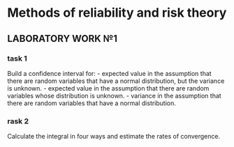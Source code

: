 # Methods of reliability and risk theory

## LABORATORY WORK №1

  ### task 1

  Build a confidence interval for:
      -  expected value in the assumption that there are random variables
              that have a normal distribution, but the variance is unknown.
      -  expected value in the assumption that there are random variables
              whose distribution is unknown.
      -  variance in the assumption that there are random variables
              that have a normal distribution.

  ### rask 2

  Calculate the integral in four ways and estimate the rates of convergence.
